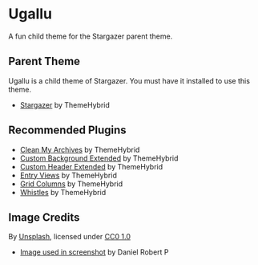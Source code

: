 # Ugallu

A fun child theme for the Stargazer parent theme.

## Parent Theme

Ugallu is a child theme of Stargazer. You must have it installed to use this theme.
* [Stargazer](http://themehybrid.com/themes/stargazer) by ThemeHybrid

## Recommended Plugins

* [Clean My Archives](http://themehybrid.com/plugins/clean-my-archives) by ThemeHybrid
* [Custom Background Extended](http://themehybrid.com/plugins/custom-background-extended) by ThemeHybrid
* [Custom Header Extended](http://themehybrid.com/plugins/custom-header-extended) by ThemeHybrid
* [Entry Views](http://themehybrid.com/plugins/entry-views) by ThemeHybrid
* [Grid Columns](http://themehybrid.com/plugins/grid-columns) by ThemeHybrid
* [Whistles](http://themehybrid.com/plugins/whistles) by ThemeHybrid

## Image Credits

By [Unsplash](http://unsplash.com/), licensed under [CC0 1.0](http://creativecommons.org/publicdomain/zero/1.0/)
* [Image used in screenshot](https://s3.amazonaws.com/ooomf-com-files/apx8EPiSnWoYHSEiUENI_14553734675_699b2aa038_o.jpg) by Daniel Robert P
